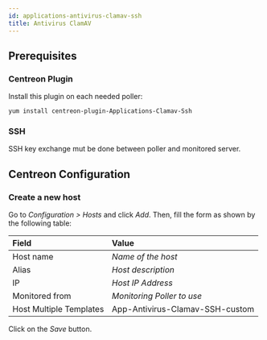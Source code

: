 ```yaml
---
id: applications-antivirus-clamav-ssh
title: Antivirus ClamAV
---
```


## Prerequisites

### Centreon Plugin

Install this plugin on each needed poller:

``` shell
yum install centreon-plugin-Applications-Clamav-Ssh
```

### SSH

SSH key exchange mut be done between poller and monitored server.

## Centreon Configuration

### Create a new host

Go to *Configuration \> Hosts* and click *Add*. Then, fill the form as shown by
the following table:

| Field                   | Value                           |
| :---------------------- | :------------------------------ |
| Host name               | *Name of the host*              |
| Alias                   | *Host description*              |
| IP                      | *Host IP Address*               |
| Monitored from          | *Monitoring Poller to use*      |
| Host Multiple Templates | App-Antivirus-Clamav-SSH-custom |

Click on the *Save* button.
